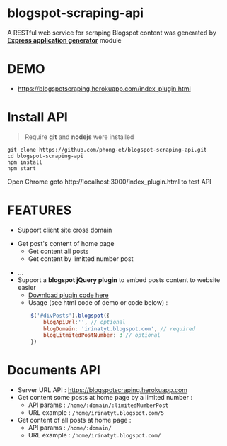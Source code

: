 # blogspot-scraping-api
A RESTful web service for scraping Blogspot content was generated by **[Express application generator](https://expressjs.com/en/starter/generator.html)** module
# DEMO 
  * https://blogspotscraping.herokuapp.com/index_plugin.html
# Install API
> Require **git** and **nodejs** were installed
```
git clone https://github.com/phong-et/blogspot-scraping-api.git
cd blogspot-scraping-api
npm install 
npm start
```
Open Chrome goto http://localhost:3000/index_plugin.html to test API
# FEATURES
* Support client site cross domain
- Get post's content of home page
  - Get content all posts 
  - Get content by limitted number post
* ...
* Support a **blogspot jQuery plugin** to embed posts content to website easier 
    - [Download plugin code here](https://blogspotscraping.herokuapp.com/javascripts/jquery.blogspot.js)
    - Usage (see html code of demo or code below) : 
    ```javascript
        $('#divPosts').blogspot({
            blogApiUrl:'', // optional
            blogDomain: 'irinatyt.blogspot.com', // required
            blogLitmitedPostNumber: 3 // optional
        })
    ```
# Documents API
  * Server URL API : https://blogspotscraping.herokuapp.com 
  * Get content some posts at home page by a limited number : 
    - API params : `/home/:domain/:limitedNumberPost`
    - URL example : `/home/irinatyt.blogspot.com/5`
  * Get content of all posts at home page :
    - API params : `/home/:domain/`
    - URL example : `/home/irinatyt.blogspot.com/`
      
	
